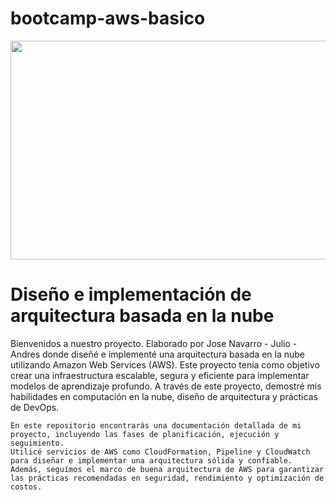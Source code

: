 # bootcamp-aws-basico

<div align="center">
  <img height="350" width="1080"  src="img/fondo-aws-project.png"  />
</div>

<h1 class="titulo" style="align-items: center;" >
    Diseño e implementación de arquitectura basada en la nube
</h1>

<p>
    Bienvenidos a nuestro proyecto. Elaborado por Jose Navarro - Julio - Andres 
    donde diseñé e implementé una arquitectura basada en la nube utilizando Amazon Web Services (AWS). 
    Este proyecto tenía como objetivo crear una infraestructura escalable, segura y eficiente para implementar modelos de aprendizaje profundo.
    A través de este proyecto, demostré mis habilidades en computación en la nube, diseño de arquitectura y prácticas de DevOps.

    En este repositorio encontrarás una documentación detallada de mi proyecto, incluyendo las fases de planificación, ejecución y seguimiento. 
    Utilicé servicios de AWS como CloudFormation, Pipeline y CloudWatch para diseñar e implementar una arquitectura sólida y confiable. 
    Además, seguímos el marco de buena arquitectura de AWS para garantizar las prácticas recomendadas en seguridad, rendimiento y optimización de costos.
</p> 
